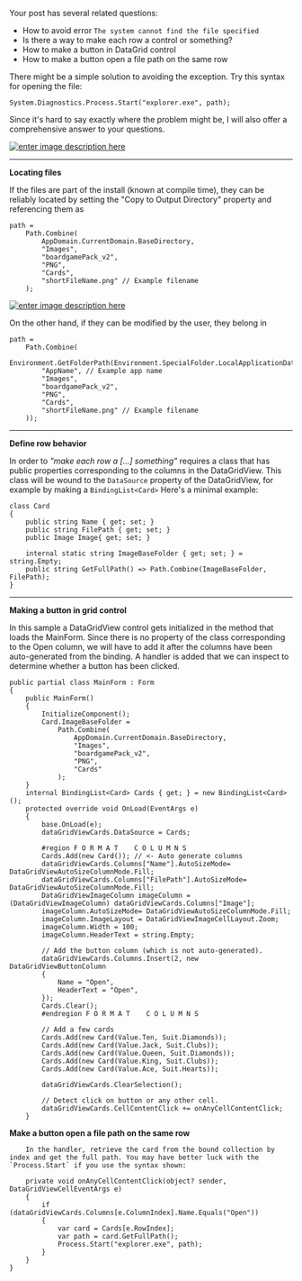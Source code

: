 Your post has several related questions:
- How to avoid error `The system cannot find the file specified`
- Is there a way to make each row a control or something?
- How to make a button in DataGrid control
- How to make a button open a file path on the same row

There might be a simple solution to avoiding the exception. Try this syntax for opening the file:

    System.Diagnostics.Process.Start("explorer.exe", path);

Since it's hard to say exactly where the problem might be, I will also offer a comprehensive answer to your questions.

[![enter image description here][1]][1]

***
**Locating files**

If the files are part of the install (known at compile time), they can be reliably located by setting the "Copy to Output Directory" property and referencing them as 

    path =
        Path.Combine(
            AppDomain.CurrentDomain.BaseDirectory,
            "Images",
            "boardgamePack_v2",
            "PNG",
            "Cards",
            "shortFileName.png" // Example filename
        );

[![enter image description here][2]][2]

        
On the other hand, if they can be modified by the user, they belong in 

    path =        
        Path.Combine(
            Environment.GetFolderPath(Environment.SpecialFolder.LocalApplicationData),
            "AppName", // Example app name
            "Images",
            "boardgamePack_v2",
            "PNG",
            "Cards",
            "shortFileName.png" // Example filename
        ));

***
**Define row behavior**

In order to _"make each row a [...] something"_ requires a class that has public properties corresponding to the columns in the DataGridView. This class will be wound to the `DataSource` property of the DataGridView, for example by making a `BindingList<Card>` Here's a minimal example:

    class Card
    {
        public string Name { get; set; }
        public string FilePath { get; set; }
        public Image Image{ get; set; }

        internal static string ImageBaseFolder { get; set; } = string.Empty;
        public string GetFullPath() => Path.Combine(ImageBaseFolder, FilePath);
    }

***
**Making a button in grid control**

In this sample a DataGridView control gets initialized in the method that loads the MainForm. Since there is no property of the class corresponding to the Open column, we will have to add it after the columns have been auto-generated from the binding. A handler is added that we can inspect to determine whether a button has been clicked.

    public partial class MainForm : Form
    {
        public MainForm()
        {
            InitializeComponent();
            Card.ImageBaseFolder = 
                Path.Combine(
                    AppDomain.CurrentDomain.BaseDirectory,
                    "Images",
                    "boardgamePack_v2",
                    "PNG",
                    "Cards"
                );
        }
        internal BindingList<Card> Cards { get; } = new BindingList<Card>();
        protected override void OnLoad(EventArgs e)
        {
            base.OnLoad(e);
            dataGridViewCards.DataSource = Cards;

            #region F O R M A T    C O L U M N S
            Cards.Add(new Card()); // <- Auto generate columns
            dataGridViewCards.Columns["Name"].AutoSizeMode= DataGridViewAutoSizeColumnMode.Fill;
            dataGridViewCards.Columns["FilePath"].AutoSizeMode= DataGridViewAutoSizeColumnMode.Fill;
            DataGridViewImageColumn imageColumn = (DataGridViewImageColumn) dataGridViewCards.Columns["Image"];
            imageColumn.AutoSizeMode= DataGridViewAutoSizeColumnMode.Fill;
            imageColumn.ImageLayout = DataGridViewImageCellLayout.Zoom;
            imageColumn.Width = 100;
            imageColumn.HeaderText = string.Empty;

            // Add the button column (which is not auto-generated).
            dataGridViewCards.Columns.Insert(2, new DataGridViewButtonColumn
            {
                Name = "Open",
                HeaderText = "Open",
            });
            Cards.Clear();
            #endregion F O R M A T    C O L U M N S

            // Add a few cards
            Cards.Add(new Card(Value.Ten, Suit.Diamonds));
            Cards.Add(new Card(Value.Jack, Suit.Clubs));
            Cards.Add(new Card(Value.Queen, Suit.Diamonds));
            Cards.Add(new Card(Value.King, Suit.Clubs));
            Cards.Add(new Card(Value.Ace, Suit.Hearts));

            dataGridViewCards.ClearSelection();

            // Detect click on button or any other cell.
            dataGridViewCards.CellContentClick += onAnyCellContentClick;
        }


**Make a button open a file path on the same row**

        In the handler, retrieve the card from the bound collection by index and get the full path. You may have better luck with the `Process.Start` if you use the syntax shown:

        private void onAnyCellContentClick(object? sender, DataGridViewCellEventArgs e)
        {
            if (dataGridViewCards.Columns[e.ColumnIndex].Name.Equals("Open"))
            {
                var card = Cards[e.RowIndex];
                var path = card.GetFullPath();
                Process.Start("explorer.exe", path);
            }
        }
    }


  [1]: https://i.stack.imgur.com/9iBv0.png
  [2]: https://i.stack.imgur.com/EjQ3l.png